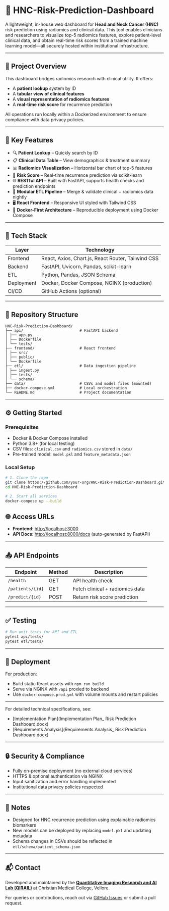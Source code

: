 # 🧠 HNC-Risk-Prediction-Dashboard

A lightweight, in-house web dashboard for **Head and Neck Cancer (HNC)** risk prediction using radiomics and clinical data. This tool enables clinicians and researchers to visualize top-5 radiomics features, explore patient-level clinical data, and obtain real-time risk scores from a trained machine learning model—all securely hosted within institutional infrastructure.

---

## 📌 Project Overview

This dashboard bridges radiomics research with clinical utility. It offers:

- A **patient lookup** system by ID
- A **tabular view of clinical features**
- A **visual representation of radiomics features**
- A **real-time risk score** for recurrence prediction

All operations run locally within a Dockerized environment to ensure compliance with data privacy policies.

---

## 🚀 Key Features

- 🔍 **Patient Lookup** – Quickly search by ID
- 📋 **Clinical Data Table** – View demographics & treatment summary
- 📊 **Radiomics Visualization** – Horizontal bar chart of top-5 features
- 🧠 **Risk Score** – Real-time recurrence prediction via scikit-learn
- 🌐 **RESTful API** – Built with FastAPI, supports health checks and prediction endpoints
- 🧪 **Modular ETL Pipeline** – Merge & validate clinical + radiomics data nightly
- 🖥️ **React Frontend** – Responsive UI styled with Tailwind CSS
- 🐳 **Docker-First Architecture** – Reproducible deployment using Docker Compose

---

## 🧱 Tech Stack

| Layer      | Technology              |
|------------|--------------------------|
| Frontend   | React, Axios, Chart.js, React Router, Tailwind CSS |
| Backend    | FastAPI, Uvicorn, Pandas, scikit-learn |
| ETL        | Python, Pandas, JSON Schema |
| Deployment | Docker, Docker Compose, NGINX (production) |
| CI/CD      | GitHub Actions (optional) |

---

## 📁 Repository Structure

```plaintext
HNC-Risk-Prediction-Dashboard/
├── api/                         # FastAPI backend
│ ├── app.py
│ ├── Dockerfile
│ └── tests/
├── frontend/                    # React frontend
│ ├── src/
│ ├── public/
│ └── Dockerfile
├── etl/                         # Data ingestion pipeline
│ ├── ingest.py
│ ├── tests/
│ └── schema/
├── data/                        # CSVs and model files (mounted)
├── docker-compose.yml           # Local orchestration
└── README.md                    # Project documentation
```

---

## ⚙️ Getting Started

### Prerequisites

- Docker & Docker Compose installed
- Python 3.8+ (for local testing)
- CSV files: `clinical.csv` and `radiomics.csv` stored in `data/`
- Pre-trained model: `model.pkl` and `feature_metadata.json`

### Local Setup

```bash
# 1. Clone the repo
git clone https://github.com/your-org/HNC-Risk-Prediction-Dashboard.git
cd HNC-Risk-Prediction-Dashboard

# 2. Start all services
docker-compose up --build
```

## 🌐 Access URLs

- **Frontend**: [http://localhost:3000](http://localhost:3000)  
- **API Docs**: [http://localhost:8000/docs](http://localhost:8000/docs) (auto-generated by FastAPI)

---

## 📤 API Endpoints

| Endpoint         | Method | Description                     |
| ---------------- | ------ | ------------------------------- |
| `/health`        | GET    | API health check                |
| `/patients/{id}` | GET    | Fetch clinical + radiomics data |
| `/predict/{id}`  | POST   | Return risk score prediction    |


---

## ✅ Testing

```bash
# Run unit tests for API and ETL
pytest api/tests/
pytest etl/tests/
```

---

## 🏁 Deployment

For production:

- Build static React assets with `npm run build`
- Serve via NGINX with `/api` proxied to backend
- Use `docker-compose.prod.yml` with volume mounts and restart policies

---

For detailed technical specifications, see:
- [Implementation Plan](Implementation Plan_ Risk Prediction Dashboard.docx)
- [Requirements Analysis](Requirements Analysis_ Risk Prediction Dashboard.docx)

---

## 🔒 Security & Compliance

- Fully on-premise deployment (no external cloud services)
- HTTPS & optional authentication via NGINX
- Input sanitization and error handling implemented
- Institutional data privacy policies respected

---

## 📌 Notes

- Designed for HNC recurrence prediction using explainable radiomics biomarkers
- New models can be deployed by replacing `model.pkl` and updating metadata
- Schema changes in CSVs should be reflected in `etl/schema/patient_schema.json`

---

## 📬 Contact

Developed and maintained by the **[Quantitative Imaging Research and AI Lab (QIRAIL)](https://qirail.cmcvellore.edu.in/)** at Christian Medical College, Vellore.  

For queries or contributions, reach out via [GitHub Issues](https://github.com/your-org/HNC-Risk-Prediction-Dashboard/issues) or submit a pull request.



















